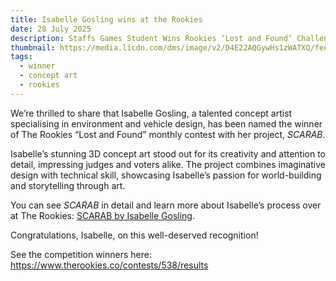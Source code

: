 ```yaml
---
title: Isabelle Gosling wins at the Rookies
date: 28 July 2025
description: Staffs Games Student Wins Rookies ‘Lost and Found’ Challenge
thumbnail: https://media.licdn.com/dms/image/v2/D4E22AQGywHs1zWATXQ/feedshare-shrink_800/B4EZhQwovlGUAo-/0/1753701598328?e=1756944000&v=beta&t=VNU15a74ETmGNGYSor3VRrIcGUB4eE-NaRwbOpGs30g
tags:
  - winner
  - concept art
  - rookies
---
```

We’re thrilled to share that Isabelle Gosling, a talented concept artist specialising in environment and vehicle design, has been named the winner of The Rookies “Lost and Found” monthly contest with her project, *SCARAB*.

Isabelle’s stunning 3D concept art stood out for its creativity and attention to detail, impressing judges and voters alike. The project combines imaginative design with technical skill, showcasing Isabelle’s passion for world-building and storytelling through art.

You can see *SCARAB* in detail and learn more about Isabelle’s process over at The Rookies: [SCARAB by Isabelle Gosling](https://www.therookies.co/entries/43947).

Congratulations, Isabelle, on this well-deserved recognition!



See the competition winners here: <https://www.therookies.co/contests/538/results>
